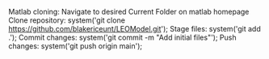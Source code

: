 Matlab cloning:
Navigate to desired Current Folder on matlab homepage
Clone repository:
system('git clone https://github.com/blakericeunt/LEOModel.git');
Stage files:
system('git add .');
Commit changes:
system('git commit -m "Add initial files"');
Push changes:
system('git push origin main');
